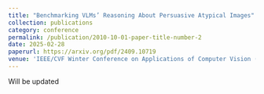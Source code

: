 ```yaml
---
title: "Benchmarking VLMs’ Reasoning About Persuasive Atypical Images"
collection: publications
category: conference
permalink: /publication/2010-10-01-paper-title-number-2
date: 2025-02-28
paperurl: https://arxiv.org/pdf/2409.10719
venue: 'IEEE/CVF Winter Conference on Applications of Computer Vision (WACV)'
---
```


Will be updated
